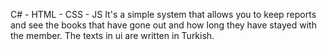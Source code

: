 C# - HTML - CSS - JS
It's a simple system that allows you to keep reports and see the books that have gone out and how long they have stayed with the member. The texts in ui are written in Turkish.
